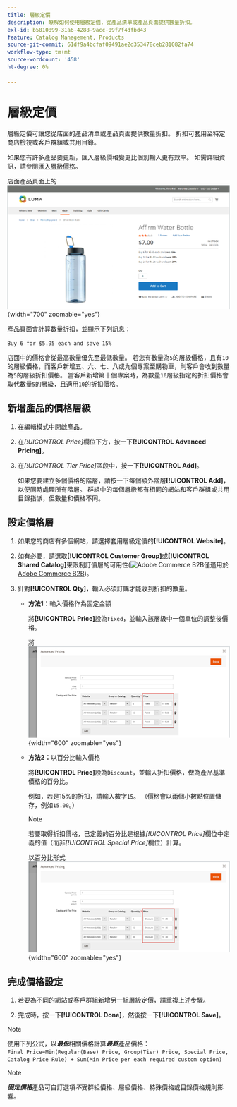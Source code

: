 ```yaml
---
title: 層級定價
description: 瞭解如何使用層級定價，從產品清單或產品頁面提供數量折扣。
exl-id: b5810899-31a6-4288-9acc-09f7f4dfbd43
feature: Catalog Management, Products
source-git-commit: 61df9a4bcfaf09491ae2d353478ceb281082fa74
workflow-type: tm+mt
source-wordcount: '458'
ht-degree: 0%

---
```


# 層級定價

層級定價可讓您從店面的產品清單或產品頁面提供數量折扣。 折扣可套用至特定商店檢視或客戶群組或共用目錄。

如果您有許多產品要更新，匯入層級價格變更比個別輸入更有效率。 如需詳細資訊，請參閱[匯入層級價格](../systems/data-import-price-tier.md)。

店面產品頁面上的![層級價格](./assets/product-price-tier-storefront.png){width="700" zoomable="yes"}

產品頁面會計算數量折扣，並顯示下列訊息：

`Buy 6 for $5.95 each and save 15%`

店面中的價格會從最高數量優先至最低數量。 若您有數量為`5`的層級價格，且有`10`的層級價格，而客戶新增五、六、七、八或九個專案至購物車，則客戶會收到數量為`5`的層級折扣價格。 當客戶新增第十個專案時，為數量`10`層級指定的折扣價格會取代數量`5`的層級，且適用`10`的折扣價格。

## 新增產品的價格層級

1. 在編輯模式中開啟產品。

1. 在&#x200B;_[!UICONTROL Price]_&#x200B;欄位下方，按一下&#x200B;**[!UICONTROL Advanced Pricing]**。

1. 在&#x200B;_[!UICONTROL Tier Price]_&#x200B;區段中，按一下&#x200B;**[!UICONTROL Add]**。

   如果您要建立多個價格的階層，請按一下每個額外階層&#x200B;**[!UICONTROL Add]**，以便同時處理所有階層。 群組中的每個層級都有相同的網站和客戶群組或共用目錄指派，但數量和價格不同。

## 設定價格層

1. 如果您的商店有多個網站，請選擇套用層級定價的&#x200B;**[!UICONTROL Website]**。

1. 如有必要，請選取&#x200B;**[!UICONTROL Customer Group]**&#x200B;或&#x200B;**[!UICONTROL Shared Catalog]**&#x200B;來限制訂價層的可用性(![Adobe Commerce B2B](../assets/b2b.svg)僅適用於[Adobe Commerce B2B](./b2b/../introduction.md))。

1. 針對&#x200B;**[!UICONTROL Qty]**，輸入必須訂購才能收到折扣的數量。

   - **方法1：**&#x200B;輸入價格作為固定金額

     將&#x200B;**[!UICONTROL Price]**&#x200B;設為`Fixed`，並輸入該層級中一個單位的調整後價格。

     將![層級價格作為固定金額](./assets/product-price-tier-fixed.png){width="600" zoomable="yes"}

   - **方法2：**&#x200B;以百分比輸入價格

     將&#x200B;**[!UICONTROL Price]**&#x200B;設為`Discount`，並輸入折扣價格，做為產品基準價格的百分比。

     例如，若是15%的折扣，請輸入數字`15`。 （價格會以兩個小數點位置儲存，例如`15.00`。）

     >[!NOTE]
     >
     >若要取得折扣價格，已定義的百分比是根據&#x200B;_[!UICONTROL Price]_&#x200B;欄位中定義的值（而非&#x200B;_[!UICONTROL Special Price]_&#x200B;欄位）計算。

     以百分比形式![層級價格](./assets/product-price-tier-discount.png){width="600" zoomable="yes"}

## 完成價格設定

1. 若要為不同的網站或客戶群組新增另一組層級定價，請重複上述步驟。

1. 完成時，按一下&#x200B;**[!UICONTROL Done]**，然後按一下&#x200B;**[!UICONTROL Save]**。

>[!NOTE]
>
>使用下列公式，以&#x200B;**_最低_**&#x200B;相關價格計算&#x200B;**_最終_**&#x200B;產品價格： <br/>`Final Price=Min(Regular(Base) Price, Group(Tier) Price, Special Price, Catalog Price Rule) + Sum(Min Price per each required custom option)`

>[!NOTE]
>
>**_固定價格_**&#x200B;產品可自訂選項&#x200B;_不_&#x200B;受群組價格、層級價格、特殊價格或目錄價格規則影響。
